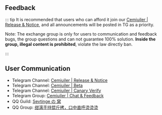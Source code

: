 ## Feedback

::: tip It is recommended that users who can afford it join our [Cemiuiler | Release & Notice](https://t.me/s/cemiuiler_release), and all announcements will be posted in TG as a priority.

Note: The exchange group is only for users to communication and feedback bugs, the group questions and can not guarantee 100% solution. **Inside the group, illegal content is prohibited**, violate the law directly ban.

:::
## User Communication

- Telegram Channel: [Cemiuiler | Release & Notice](https://t.me/s/cemiuiler_release)
- Telegram Channel: [Cemiuiler | Beta](https://t.me/s/cemiuiler_beta)
- Telegram Channel: [Cemiuiler | Canary Verify](https://t.me/s/cemiuiler_canary_verify)
- Telegram Group: [Cemiuiler | Chat & Feedback](https://t.me/cemiuiler)
- QQ Guild: [Sevtinge の 窝](https://pd.qq.com/s/35ooe0ssj)
- QQ Group: [绀漓手持锟斤拷，口中直呼烫烫烫](https://jq.qq.com/?_wv=1027&k=TedCJq8V)
